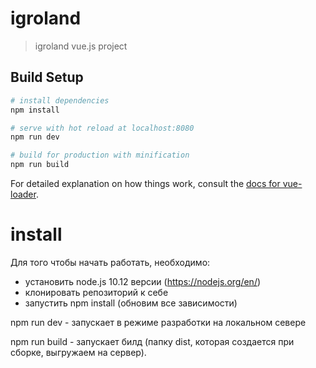 # igroland

> igroland vue.js project

## Build Setup

``` bash
# install dependencies
npm install

# serve with hot reload at localhost:8080
npm run dev

# build for production with minification
npm run build
```

For detailed explanation on how things work, consult the [docs for vue-loader](http://vuejs.github.io/vue-loader).

# install

Для того чтобы начать работать, необходимо:
- установить node.js 10.12 версии (https://nodejs.org/en/)
- клонировать репозиторий к себе
- запустить npm install (обновим все зависимости)

npm run dev - запускает в режиме разработки на локальном севере

npm run build - запускает билд (папку dist, которая создается при сборке, выгружаем на сервер).


